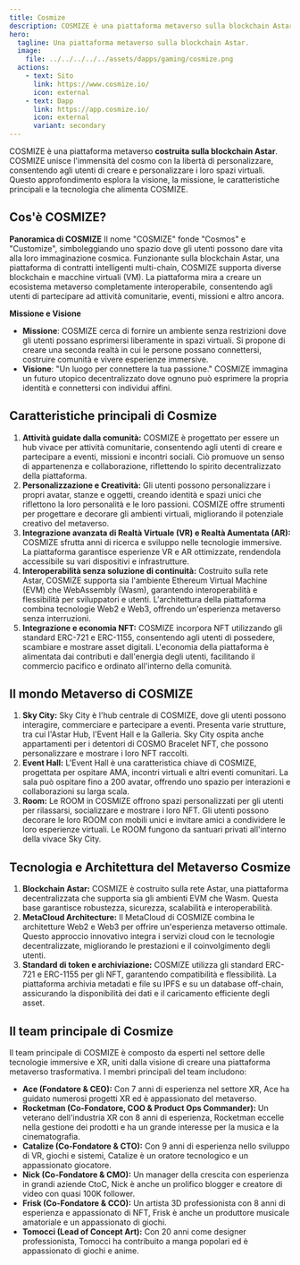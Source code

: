 ```yaml
---
title: Cosmize
description: COSMIZE è una piattaforma metaverso sulla blockchain Astar, che consente agli utenti di creare, personalizzare e interagire in un mondo virtuale decentralizzato.
hero:
  tagline: Una piattaforma metaverso sulla blockchain Astar.
  image: 
    file: ../../../../../assets/dapps/gaming/cosmize.png
  actions:
    - text: Sito
      link: https://www.cosmize.io/
      icon: external
    - text: Dapp
      link: https://app.cosmize.io/
      icon: external
      variant: secondary
---
```


COSMIZE è una piattaforma metaverso **costruita sulla blockchain Astar**. COSMIZE unisce l'immensità del cosmo con la libertà di personalizzare, consentendo agli utenti di creare e personalizzare i loro spazi virtuali. Questo approfondimento esplora la visione, la missione, le caratteristiche principali e la tecnologia che alimenta COSMIZE.

## Cos'è COSMIZE?
**Panoramica di COSMIZE** Il nome "COSMIZE" fonde "Cosmos" e "Customize", simboleggiando uno spazio dove gli utenti possono dare vita alla loro immaginazione cosmica. Funzionante sulla blockchain Astar, una piattaforma di contratti intelligenti multi-chain, COSMIZE supporta diverse blockchain e macchine virtuali (VM). La piattaforma mira a creare un ecosistema metaverso completamente interoperabile, consentendo agli utenti di partecipare ad attività comunitarie, eventi, missioni e altro ancora.

**Missione e Visione**
- **Missione**: COSMIZE cerca di fornire un ambiente senza restrizioni dove gli utenti possano esprimersi liberamente in spazi virtuali. Si propone di creare una seconda realtà in cui le persone possano connettersi, costruire comunità e vivere esperienze immersive.
- **Visione**: "Un luogo per connettere la tua passione." COSMIZE immagina un futuro utopico decentralizzato dove ognuno può esprimere la propria identità e connettersi con individui affini.

## Caratteristiche principali di Cosmize
1. **Attività guidate dalla comunità:** COSMIZE è progettato per essere un hub vivace per attività comunitarie, consentendo agli utenti di creare e partecipare a eventi, missioni e incontri sociali. Ciò promuove un senso di appartenenza e collaborazione, riflettendo lo spirito decentralizzato della piattaforma.
2. **Personalizzazione e Creatività:** Gli utenti possono personalizzare i propri avatar, stanze e oggetti, creando identità e spazi unici che riflettono la loro personalità e le loro passioni. COSMIZE offre strumenti per progettare e decorare gli ambienti virtuali, migliorando il potenziale creativo del metaverso.
3. **Integrazione avanzata di Realtà Virtuale (VR) e Realtà Aumentata (AR):** COSMIZE sfrutta anni di ricerca e sviluppo nelle tecnologie immersive. La piattaforma garantisce esperienze VR e AR ottimizzate, rendendola accessibile su vari dispositivi e infrastrutture.
4. **Interoperabilità senza soluzione di continuità:** Costruito sulla rete Astar, COSMIZE supporta sia l'ambiente Ethereum Virtual Machine (EVM) che WebAssembly (Wasm), garantendo interoperabilità e flessibilità per sviluppatori e utenti. L'architettura della piattaforma combina tecnologie Web2 e Web3, offrendo un'esperienza metaverso senza interruzioni.
5. **Integrazione e economia NFT:** COSMIZE incorpora NFT utilizzando gli standard ERC-721 e ERC-1155, consentendo agli utenti di possedere, scambiare e mostrare asset digitali. L'economia della piattaforma è alimentata dai contributi e dall'energia degli utenti, facilitando il commercio pacifico e ordinato all'interno della comunità.

## Il mondo Metaverso di COSMIZE
1. **Sky City:** Sky City è l'hub centrale di COSMIZE, dove gli utenti possono interagire, commerciare e partecipare a eventi. Presenta varie strutture, tra cui l'Astar Hub, l'Event Hall e la Galleria. Sky City ospita anche appartamenti per i detentori di COSMO Bracelet NFT, che possono personalizzare e mostrare i loro NFT raccolti.
2. **Event Hall:** L'Event Hall è una caratteristica chiave di COSMIZE, progettata per ospitare AMA, incontri virtuali e altri eventi comunitari. La sala può ospitare fino a 200 avatar, offrendo uno spazio per interazioni e collaborazioni su larga scala.
3. **Room:** Le ROOM in COSMIZE offrono spazi personalizzati per gli utenti per rilassarsi, socializzare e mostrare i loro NFT. Gli utenti possono decorare le loro ROOM con mobili unici e invitare amici a condividere le loro esperienze virtuali. Le ROOM fungono da santuari privati all'interno della vivace Sky City.

## Tecnologia e Architettura del Metaverso Cosmize
1. **Blockchain Astar:** COSMIZE è costruito sulla rete Astar, una piattaforma decentralizzata che supporta sia gli ambienti EVM che Wasm. Questa base garantisce robustezza, sicurezza, scalabilità e interoperabilità.
2. **MetaCloud Architecture:** Il MetaCloud di COSMIZE combina le architetture Web2 e Web3 per offrire un'esperienza metaverso ottimale. Questo approccio innovativo integra i servizi cloud con le tecnologie decentralizzate, migliorando le prestazioni e il coinvolgimento degli utenti.
3. **Standard di token e archiviazione:** COSMIZE utilizza gli standard ERC-721 e ERC-1155 per gli NFT, garantendo compatibilità e flessibilità. La piattaforma archivia metadati e file su IPFS e su un database off-chain, assicurando la disponibilità dei dati e il caricamento efficiente degli asset.

## Il team principale di Cosmize
Il team principale di COSMIZE è composto da esperti nel settore delle tecnologie immersive e XR, uniti dalla visione di creare una piattaforma metaverso trasformativa. I membri principali del team includono:
- **Ace (Fondatore &amp; CEO):** Con 7 anni di esperienza nel settore XR, Ace ha guidato numerosi progetti XR ed è appassionato del metaverso.
- **Rocketman (Co-Fondatore, COO &amp; Product Ops Commander):** Un veterano dell'industria XR con 8 anni di esperienza, Rocketman eccelle nella gestione dei prodotti e ha un grande interesse per la musica e la cinematografia.
- **Catalize (Co-Fondatore &amp; CTO):** Con 9 anni di esperienza nello sviluppo di VR, giochi e sistemi, Catalize è un oratore tecnologico e un appassionato giocatore.
- **Nick (Co-Fondatore &amp; CMO):** Un manager della crescita con esperienza in grandi aziende CtoC, Nick è anche un prolifico blogger e creatore di video con quasi 100K follower.
- **Frisk (Co-Fondatore &amp; CCO):** Un artista 3D professionista con 8 anni di esperienza e appassionato di NFT, Frisk è anche un produttore musicale amatoriale e un appassionato di giochi.
- **Tomocci (Lead of Concept Art):** Con 20 anni come designer professionista, Tomocci ha contribuito a manga popolari ed è appassionato di giochi e anime.

